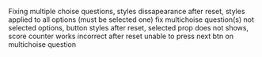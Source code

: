 Fixing multiple choise questions, styles dissapearance after reset, styles applied to all options (must be selected one)
fix multichoise question(s) not selected options, button styles after reset, selected prop does not shows, score counter works incorrect
after reset unable to press next btn on multichoise question
